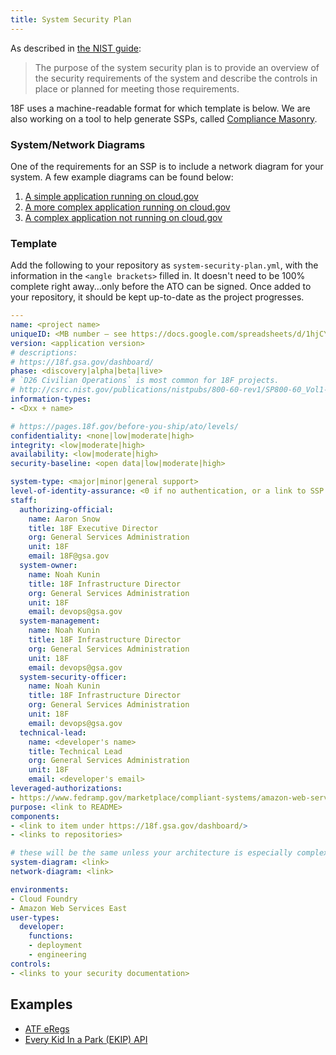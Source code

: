 ```yaml
---
title: System Security Plan
---
```


As described in [the NIST guide](http://csrc.nist.gov/publications/nistpubs/800-18-Rev1/sp800-18-Rev1-final.pdf#page=7):

> The purpose of the system security plan is to provide an overview of the security requirements of the system and describe the controls in place or planned for meeting those requirements.

18F uses a machine-readable format for which template is below. We are also working on a tool to help generate SSPs, called [Compliance Masonry](https://github.com/opencontrol/compliance-masonry).

### System/Network Diagrams

One of the requirements for an SSP is to include a network diagram for your system. A few example diagrams can be found below:

1. [A simple application running on cloud.gov](https://docs.google.com/drawings/d/1f7y1nAkNfFX0MuHNB11z6bNCoNohQJ5f4s4xLr4zxds/edit)
1. [A more complex application running on cloud.gov](https://docs.google.com/drawings/d/1LomjFFPlpIrO4i5H13ECJFVLCQ2i-nvJhiyd6IyUQYg/edit)
1. [A complex application not running on cloud.gov](https://docs.google.com/drawings/d/10cH-OUB1NWzCI0v9LPzm7AXCfrHXNkDgnae-7hcUFu8/edit)

### Template

Add the following to your repository as `system-security-plan.yml`, with the information in the `<angle brackets>` filled in. It doesn't need to be 100% complete right away...only before the ATO can be signed. Once added to your repository, it should be kept up-to-date as the project progresses.

```yaml
---
name: <project name>
uniqueID: <MB number – see https://docs.google.com/spreadsheets/d/1hjCYIskgD_x_MI1ehXoiz2Qvsyxj1yK3fxabkezMPiE/edit#gid=0>
version: <application version>
# descriptions:
# https://18f.gsa.gov/dashboard/
phase: <discovery|alpha|beta|live>
# `D26 Civilian Operations` is most common for 18F projects.
# http://csrc.nist.gov/publications/nistpubs/800-60-rev1/SP800-60_Vol1-Rev1.pdf#page=23
information-types:
- <Dxx + name>

# https://pages.18f.gov/before-you-ship/ato/levels/
confidentiality: <none|low|moderate|high>
integrity: <low|moderate|high>
availability: <low|moderate|high>
security-baseline: <open data|low|moderate|high>

system-type: <major|minor|general support>
level-of-identity-assurance: <0 if no authentication, or a link to SSP of the forthcoming identity system>
staff:
  authorizing-official:
    name: Aaron Snow
    title: 18F Executive Director
    org: General Services Administration
    unit: 18F
    email: 18F@gsa.gov
  system-owner:
    name: Noah Kunin
    title: 18F Infrastructure Director
    org: General Services Administration
    unit: 18F
    email: devops@gsa.gov
  system-management:
    name: Noah Kunin
    title: 18F Infrastructure Director
    org: General Services Administration
    unit: 18F
    email: devops@gsa.gov
  system-security-officer:
    name: Noah Kunin
    title: 18F Infrastructure Director
    org: General Services Administration
    unit: 18F
    email: devops@gsa.gov
  technical-lead:
    name: <developer's name>
    title: Technical Lead
    org: General Services Administration
    unit: 18F
    email: <developer's email>
leveraged-authorizations:
- https://www.fedramp.gov/marketplace/compliant-systems/amazon-web-services-aws-eastwest-us-public-cloud/
purpose: <link to README>
components:
- <link to item under https://18f.gsa.gov/dashboard/>
- <links to repositories>

# these will be the same unless your architecture is especially complex
system-diagram: <link>
network-diagram: <link>

environments:
- Cloud Foundry
- Amazon Web Services East
user-types:
  developer:
    functions:
    - deployment
    - engineering
controls:
- <links to your security documentation>
```

## Examples

* [ATF eRegs](https://github.com/18F/atf-eregs/blob/master/system-security-plan.yml)
* [Every Kid In a Park (EKIP) API](https://github.com/18F/ekip-api/blob/master/system-security-plan.yml)
